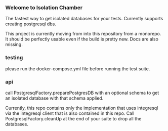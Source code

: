 ### Welcome to Isolation Chamber

The fastest way to get isolated databases for your tests. Currently supports creating postgresql dbs. 


This project is currently moving from into this repository from a monorepo. It should be perfectly usable even if the build is pretty new. Docs are also missing. 

### testing
please run the docker-compose.yml file before running the
test suite. 

### api
call PostgresqlFactory.preparePostgresDB with an optional schema to get an isolated database with that schema applied.

Currently, this repo contains only the implementation that uses integresql via the integresql client that is also contained in this repo. 
Call PostgresqlFactory.cleanUp at the end of your suite to drop all the databases. 
